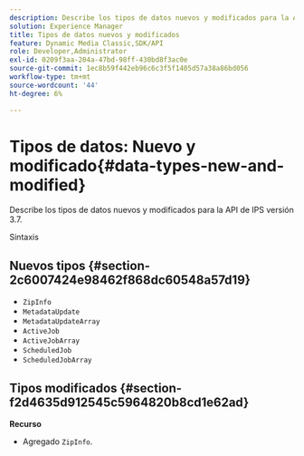```yaml
---
description: Describe los tipos de datos nuevos y modificados para la API de IPS versión 3.7.
solution: Experience Manager
title: Tipos de datos nuevos y modificados
feature: Dynamic Media Classic,SDK/API
role: Developer,Administrator
exl-id: 0209f3aa-204a-47bd-98ff-430bd8f3ac0e
source-git-commit: 1ec8b59f442eb96c6c3f5f1405d57a38a86bd056
workflow-type: tm+mt
source-wordcount: '44'
ht-degree: 6%

---
```


# Tipos de datos: Nuevo y modificado{#data-types-new-and-modified}

Describe los tipos de datos nuevos y modificados para la API de IPS versión 3.7.

Sintaxis

## Nuevos tipos {#section-2c6007424e98462f868dc60548a57d19}

* `ZipInfo`
* `MetadataUpdate`
* `MetadataUpdateArray`
* `ActiveJob`
* `ActiveJobArray`
* `ScheduledJob`
* `ScheduledJobArray`

## Tipos modificados {#section-f2d4635d912545c5964820b8cd1e62ad}

**Recurso**

* Agregado `ZipInfo`.
